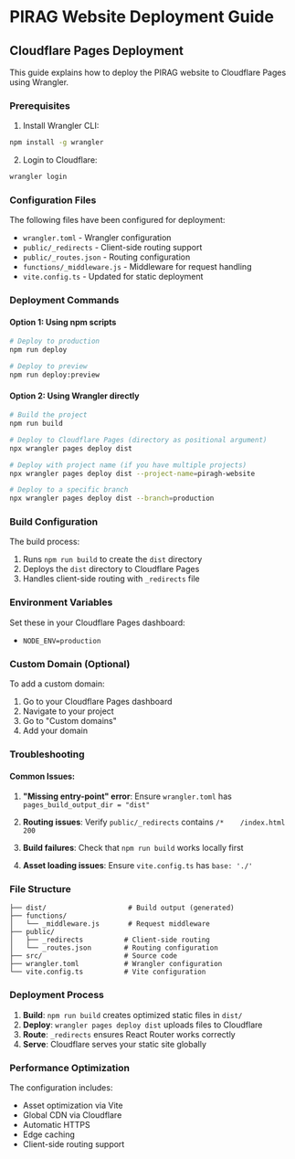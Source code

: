 # PIRAG Website Deployment Guide

## Cloudflare Pages Deployment

This guide explains how to deploy the PIRAG website to Cloudflare Pages using Wrangler.

### Prerequisites

1. Install Wrangler CLI:
```bash
npm install -g wrangler
```

2. Login to Cloudflare:
```bash
wrangler login
```

### Configuration Files

The following files have been configured for deployment:

- `wrangler.toml` - Wrangler configuration
- `public/_redirects` - Client-side routing support
- `public/_routes.json` - Routing configuration
- `functions/_middleware.js` - Middleware for request handling
- `vite.config.ts` - Updated for static deployment

### Deployment Commands

#### Option 1: Using npm scripts
```bash
# Deploy to production
npm run deploy

# Deploy to preview
npm run deploy:preview
```

#### Option 2: Using Wrangler directly
```bash
# Build the project
npm run build

# Deploy to Cloudflare Pages (directory as positional argument)
npx wrangler pages deploy dist

# Deploy with project name (if you have multiple projects)
npx wrangler pages deploy dist --project-name=piragh-website

# Deploy to a specific branch
npx wrangler pages deploy dist --branch=production
```

### Build Configuration

The build process:
1. Runs `npm run build` to create the `dist` directory
2. Deploys the `dist` directory to Cloudflare Pages
3. Handles client-side routing with `_redirects` file

### Environment Variables

Set these in your Cloudflare Pages dashboard:
- `NODE_ENV=production`

### Custom Domain (Optional)

To add a custom domain:
1. Go to your Cloudflare Pages dashboard
2. Navigate to your project
3. Go to "Custom domains"
4. Add your domain

### Troubleshooting

#### Common Issues:

1. **"Missing entry-point" error**: Ensure `wrangler.toml` has `pages_build_output_dir = "dist"`

2. **Routing issues**: Verify `public/_redirects` contains `/*    /index.html   200`

3. **Build failures**: Check that `npm run build` works locally first

4. **Asset loading issues**: Ensure `vite.config.ts` has `base: './'`

### File Structure

```
├── dist/                    # Build output (generated)
├── functions/
│   └── _middleware.js       # Request middleware
├── public/
│   ├── _redirects          # Client-side routing
│   └── _routes.json        # Routing configuration
├── src/                    # Source code
├── wrangler.toml           # Wrangler configuration
└── vite.config.ts          # Vite configuration
```

### Deployment Process

1. **Build**: `npm run build` creates optimized static files in `dist/`
2. **Deploy**: `wrangler pages deploy dist` uploads files to Cloudflare
3. **Route**: `_redirects` ensures React Router works correctly
4. **Serve**: Cloudflare serves your static site globally

### Performance Optimization

The configuration includes:
- Asset optimization via Vite
- Global CDN via Cloudflare
- Automatic HTTPS
- Edge caching
- Client-side routing support
